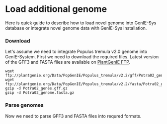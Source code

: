 Load additional genome
======================

Here is quick guide to describe how to load novel genome into GenIE-Sys database or integrate novel genome data with GenIE-Sys installation.  

### Download
Let's assume we need to integrate Populus tremula v2.0 genome into GenIE-System. First we need to download the required files. Latest version of the GFF3 and FASTA files are available on [PlantGenIE FTP](ftp://plantgenie.org/Data/PopGenIE/Populus_tremula/).

```shell
wget ftp://plantgenie.org/Data/PopGenIE/Populus_tremula/v2.2/gff/Potra02_genes.gff.gz
wget ftp://plantgenie.org/Data/PopGenIE/Populus_tremula/v2.2/fasta/Potra02_genome.fasta.gz
gzip -d Potra02_genes.gff.gz
gzip -d Potra02_genome.fasta.gz
```

### Parse genomes
Now we need to parse GFF3 and FASTA files into requred formats.
